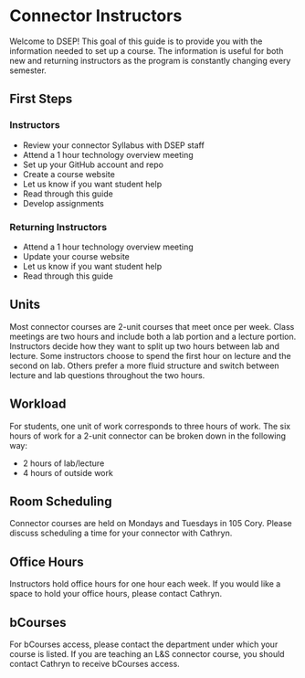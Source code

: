 # Connector Instructors

Welcome to DSEP! This goal of this guide is to provide you with the information needed to set up a course. The information is useful for both new and returning instructors as the program is constantly changing every semester.

## First Steps

### Instructors

* Review your connector Syllabus with DSEP staff
* Attend a 1 hour technology overview meeting
* Set up your GitHub account and repo
* Create a course website
* Let us know if you want student help
* Read through this guide
* Develop assignments 

### Returning Instructors

* Attend a 1 hour technology overview meeting
* Update your course website
* Let us know if you want student help
* Read through this guide

## Units

Most connector courses are 2-unit courses that meet once per week. Class meetings are two hours and include both a lab portion and a lecture portion. Instructors decide how they want to split up two hours between lab and lecture. Some instructors choose to spend the first hour on lecture and the second on lab. Others prefer a more fluid structure and switch between lecture and lab questions throughout the two hours.

## Workload

For students, one unit of work corresponds to three hours of work. The six hours of work for a 2-unit connector can be broken down in the following way:

* 2 hours of lab/lecture
* 4 hours of outside work

## Room Scheduling

Connector courses are held on Mondays and Tuesdays in 105 Cory. Please discuss scheduling a time for your connector with Cathryn.

## Office Hours

Instructors hold office hours for one hour each week. If you would like a space to hold your office hours, please contact Cathryn.

## bCourses

For bCourses access, please contact the department under which your course is listed. If you are teaching an L&S connector course, you should contact Cathryn to receive bCourses access.

